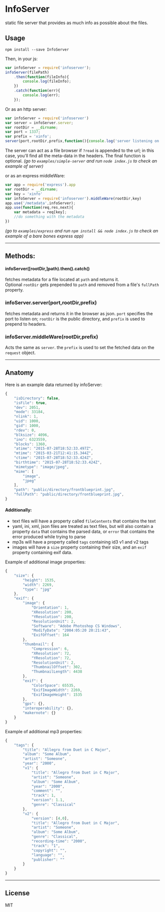 # InfoServer

static file server that provides as much info as possible about the files.

## Usage

```
npm install --save InfoServer
```

Then, in your js:

```js
var infoServer = require('infoserver');
infoServer(filePath)
    .then(function(fileInfo){
        console.log(fileInfo);
    })
    .catch(function(err){
        console.log(err);
    });
```

Or as an http server:
```js
var infoServer = require('infoserver') 
var server = infoServer.server;
var rootDir = __dirname;
var port = 1337;
var prefix = 'xinfo';
server(port,rootDir,prefix,function(){console.log('server listening on '+port)})
```
The server can act as a file browser if `?read` is appended to the url; in this case, you'll find all the meta-data
in the headers.
The final function is optional.
*(go to `examples/simple-server` and run `node index.js` to check an example of server)*


or as an express middleWare:
```js
var app = require('express').app
var rootDir = __dirname;
var key = 'xinfo'
var infoServer = require('infoserver').middleWare(rootDir,key)
app.use('/metadata',infoServer);
app.use(function(req,res,next){
    var metadata = req[key];
    //do something with the metadata
})
```

*(go to `examples/express` and run `npm install && node index.js` to check an example of a bare bones express app)*

-----

## Methods:

#### infoServer([rootDir,]path).then().catch()
fetches metadata for a file located at `path` and returns it.  
Optional `rootDir` gets prepended to `path` and removed from a file's `fullPath` property.

### infoServer.server(port,rootDir,prefix)
fetches metadata and returns it in the browser as json. `port` specifies the port to listen on;
`rootDir` is the public directory, and `prefix` is used to prepend to headers.

### infoServer.middleWare(rootDir,prefix)
Acts the same as `server`. the `prefix` is used to set the fetched data on the `request` object.

----

## Anatomy

Here is an example data returned by infoServer:

```js
{
    "isDirectory": false,
    "isFile": true,
    "dev": 2051,
    "mode": 33184,
    "nlink": 1,
    "uid": 1000,
    "gid": 1000,
    "rdev": 0,
    "blksize": 4096,
    "ino": 6323559,
    "blocks": 1360,
    "atime": "2015-07-28T18:52:33.497Z",
    "mtime": "2015-03-21T12:41:15.344Z",
    "ctime": "2015-07-28T18:52:33.424Z",
    "birthtime": "2015-07-28T18:52:33.424Z",
    "mimetype": "image/jpeg",
    "mime": [
        "image",
        "jpeg"
    ],
    "path": "public/directory/frontblueprint.jpg",
    "fullPath": "public/directory/frontblueprint.jpg",
}
```

#### Additionally:

- text files will have a property called `fileContents` that contains the text
- yaml, ini, xml, json files are treated as text files, but will also contain a property `data` that contains the parsed data, or `error` that contains the error produced while trying to parse
- mp3s will have a property called `tags` containing id3 v1 and v2 tags
- images will have a `size` property containing their size, and an `exif` property containing exif data.

Example of additional image properties:
```js
{
    "size": {
        "height": 1535,
        "width": 2269,
        "type": "jpg"
    },
    "exif": {
        "image": {
            "Orientation": 1,
            "XResolution": 200,
            "YResolution": 200,
            "ResolutionUnit": 2,
            "Software": "Adobe Photoshop CS Windows",
            "ModifyDate": "2004:05:20 20:21:43",
            "ExifOffset": 164
        },
        "thumbnail": {
            "Compression": 6,
            "XResolution": 72,
            "YResolution": 72,
            "ResolutionUnit": 2,
            "ThumbnailOffset": 302,
            "ThumbnailLength": 4438
        },
        "exif": {
            "ColorSpace": 65535,
            "ExifImageWidth": 2269,
            "ExifImageHeight": 1535
        },
        "gps": {},
        "interoperability": {},
        "makernote": {}
    }
}
```

Example of additional mp3 properties:
```js
{
    "tags": {
        "title": "Allegro from Duet in C Major",
        "album": "Some Album",
        "artist": "Someone",
        "year": "2000",
        "v1": {
            "title": "Allegro from Duet in C Major",
            "artist": "Someone",
            "album": "Some Album",
            "year": "2000",
            "comment": "",
            "track": 1,
            "version": 1.1,
            "genre": "Classical"
        },
        "v2": {
            "version": [4,0],
            "title": "Allegro from Duet in C Major",
            "artist": "Someone",
            "album": "Some Album",
            "genre": "Classical",
            "recording-time": "2000",
            "track": "1",
            "copyright": "",
            "language": "",
            "publisher": ""
        }
    }
}
```


---

## License

MIT